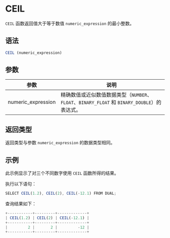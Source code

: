 CEIL 
=========================



`CEIL` 函数返回值大于等于数值 `numeric_expression` 的最小整数。

语法 
--------------

```javascript
CEIL (numeric_expression)
```



参数 
--------------



|         参数         |                                  说明                                   |
|--------------------|-----------------------------------------------------------------------|
| numeric_expression | 精确数值或近似数值数据类型（`NUMBER`、`FLOAT`、`BINARY_FLOAT` 和 `BINARY_DOUBLE`）的表达式。 |



返回类型 
----------------

返回类型与参数 `numeric_expression` 的数据类型相同。

示例 
--------------

此示例显示了对三个不同数字使用 `CEIL` 函数所得的结果。

执行以下语句：

```javascript
SELECT CEIL(1.2), CEIL(2), CEIL(-12.1) FROM DUAL;
```



查询结果如下：

```javascript
+-----------+---------+-------------+
| CEIL(1.2) | CEIL(2) | CEIL(-12.1) |
+-----------+---------+-------------+
|         2 |       2 |         -12 |
+-----------+---------+-------------+
```


